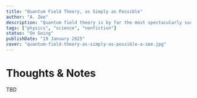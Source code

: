 ```yaml
---
title: "Quantum Field Theory, as Simply as Possible"
author: "A. Zee"
description: "Quantum field theory is by far the most spectacularly successful theory in physics, but also one of the most mystifying. Quantum Field Theory, as Simply as Possible provides an essential primer on the subject"
tags: ["physics", "science", "nonfiction"]
status: "On Going"
publishDate: "19 January 2025"
cover: "quantum-field-theory-as-simply-as-possible-a-zee.jpg"
---
```


# Thoughts & Notes

TBD
